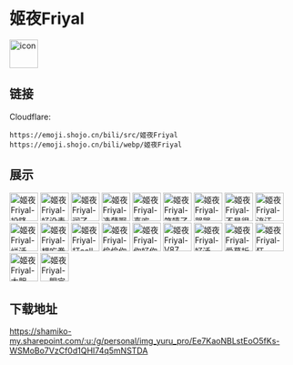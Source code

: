 # 姬夜Friyal
<img src="https://emoji.shojo.cn/bili/src/姬夜Friyal/icon.png" width="50" height="50" alt="icon">

## 链接
Cloudflare:
```
https://emoji.shojo.cn/bili/src/姬夜Friyal
https://emoji.shojo.cn/bili/webp/姬夜Friyal
```
## 展示
<img src="https://emoji.shojo.cn/bili/src/姬夜Friyal/姬夜Friyal-投降.png" width="50" height="50" alt="姬夜Friyal-投降">
<img src="https://emoji.shojo.cn/bili/src/姬夜Friyal/姬夜Friyal-好没素质.png" width="50" height="50" alt="姬夜Friyal-好没素质">
<img src="https://emoji.shojo.cn/bili/src/姬夜Friyal/姬夜Friyal-润了.png" width="50" height="50" alt="姬夜Friyal-润了">
<img src="https://emoji.shojo.cn/bili/src/姬夜Friyal/姬夜Friyal-造孽啊.png" width="50" height="50" alt="姬夜Friyal-造孽啊">
<img src="https://emoji.shojo.cn/bili/src/姬夜Friyal/姬夜Friyal-喜欢.png" width="50" height="50" alt="姬夜Friyal-喜欢">
<img src="https://emoji.shojo.cn/bili/src/姬夜Friyal/姬夜Friyal-笑嘻了.png" width="50" height="50" alt="姬夜Friyal-笑嘻了">
<img src="https://emoji.shojo.cn/bili/src/姬夜Friyal/姬夜Friyal-哭哭.png" width="50" height="50" alt="姬夜Friyal-哭哭">
<img src="https://emoji.shojo.cn/bili/src/姬夜Friyal/姬夜Friyal-不是很认可.png" width="50" height="50" alt="姬夜Friyal-不是很认可">
<img src="https://emoji.shojo.cn/bili/src/姬夜Friyal/姬夜Friyal-流汗.png" width="50" height="50" alt="姬夜Friyal-流汗">
<img src="https://emoji.shojo.cn/bili/src/姬夜Friyal/姬夜Friyal-烂活.png" width="50" height="50" alt="姬夜Friyal-烂活">
<img src="https://emoji.shojo.cn/bili/src/姬夜Friyal/姬夜Friyal-想吃拳头？.png" width="50" height="50" alt="姬夜Friyal-想吃拳头？">
<img src="https://emoji.shojo.cn/bili/src/姬夜Friyal/姬夜Friyal-打call.png" width="50" height="50" alt="姬夜Friyal-打call">
<img src="https://emoji.shojo.cn/bili/src/姬夜Friyal/姬夜Friyal-偷偷你的.png" width="50" height="50" alt="姬夜Friyal-偷偷你的">
<img src="https://emoji.shojo.cn/bili/src/姬夜Friyal/姬夜Friyal-你好你是.png" width="50" height="50" alt="姬夜Friyal-你好你是">
<img src="https://emoji.shojo.cn/bili/src/姬夜Friyal/姬夜Friyal-V87.png" width="50" height="50" alt="姬夜Friyal-V87">
<img src="https://emoji.shojo.cn/bili/src/姬夜Friyal/姬夜Friyal-好活.png" width="50" height="50" alt="姬夜Friyal-好活">
<img src="https://emoji.shojo.cn/bili/src/姬夜Friyal/姬夜Friyal-爱慕拆腻子.png" width="50" height="50" alt="姬夜Friyal-爱慕拆腻子">
<img src="https://emoji.shojo.cn/bili/src/姬夜Friyal/姬夜Friyal-狂.png" width="50" height="50" alt="姬夜Friyal-狂">
<img src="https://emoji.shojo.cn/bili/src/姬夜Friyal/姬夜Friyal-大胆.png" width="50" height="50" alt="姬夜Friyal-大胆">
<img src="https://emoji.shojo.cn/bili/src/姬夜Friyal/姬夜Friyal-一眼定真.png" width="50" height="50" alt="姬夜Friyal-一眼定真">

## 下载地址

https://shamiko-my.sharepoint.com/:u:/g/personal/img_yuru_pro/Ee7KaoNBLstEoO5fKs-WSMoBo7VzCf0d1QHI74q5mNSTDA